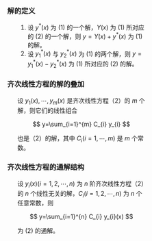 <div style="float: left; width: 64%; padding: 1%;">

### 解的定义

<ul>

1. 设 $y^{*}(x)$ 为 (1) 的一个解，$Y(x)$ 为 (1) 所对应的 (2) 的一个解，则 $y=Y(x)+y^{*}(x)$ 为 (1) 的解。
2. 设 $y_{1}^{*}(x)$ 与 $y_{2}^{*}(x)$ 为 (1) 的两个解，则 $y=y_{1}^{*}(x)-y_{2}^{*}(x)$ 为 (1) 所对应的 (2) 的解。

</ul>

### 齐次线性方程的解的叠加

<ul>

设 $y_{1}(x), \cdots, y_{m}(x)$ 是齐次线性方程（2）的 $m$ 个解，则它们的线性组合

$$
y=\sum_{i=1}^{m} C_{i} y_{i}
$$

也是（2）的解，其中 $C_{i} (i=1, \cdots, m)$ 是 $m$ 个常数。

</ul>

### 齐次线性方程的通解结构

<ul>

设 $y_{i}(x) (i=1,2,\cdots,n)$ 为 $n$ 阶齐次线性方程（2）的 $n$ 个线性无关的解，$C_{i} (i=1,2,\cdots,n)$ 为 $n$ 个任意常数，则

$$
y=\sum_{i=1}^{n} C_{i} y_{i}(x)
$$

为 (2) 的通解。

</ul>

</div>
<div style="float: right; width: 26%; padding: 1%;">

</div>
<div style="clear: both;"></div>

